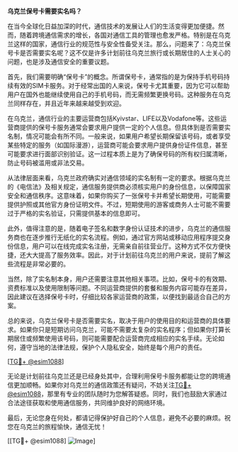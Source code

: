 **乌克兰保号卡需要实名吗？**

在当今全球化日益加深的时代，通信技术的发展让人们的生活变得更加便捷。然而，随着跨境通信需求的增长，各国对通信工具的管理也愈发严格。特别是在乌克兰这样的国家，通信行业的规范性与安全性备受关注。那么，问题来了：乌克兰保号卡是否需要实名呢？这不仅是许多计划前往乌克兰旅行或长期居住的人士关心的问题，也是涉及通信安全的重要议题。

首先，我们需要明确“保号卡”的概念。所谓保号卡，通常指的是为保持手机号码持续有效的SIM卡服务。对于经常出国的人来说，保号卡尤其重要，因为它可以帮助用户在国外也能继续使用自己的手机号码，而无需频繁更换号码。这种服务在乌克兰同样存在，并且近年来越来越受到欢迎。

在乌克兰，通信行业的主要运营商包括Kyivstar、LIFE以及Vodafone等。这些运营商提供的保号卡服务通常会要求用户提供一定的个人信息。但具体到是否需要实名制，情况可能会有所不同。一般来说，如果用户希望长期保留该号码，或者享受某些特定的服务（如国际漫游），运营商可能会要求用户提供身份证件信息，甚至可能要求进行面部识别验证。这一过程本质上是为了确保号码的所有权归属清晰，防止号码被滥用或非法交易。

从法律层面来看，乌克兰政府确实对通信领域的实名制有一定的要求。根据乌克兰的《电信法》及相关规定，通信服务提供商必须核实用户的身份信息，以保障国家安全和通信秩序。这意味着，如果你购买了一张保号卡并希望长期使用，可能需要提供护照或其他官方身份证明文件。不过，短期使用的游客或商务人士可能不需要过于严格的实名验证，只需提供基本的信息即可。

此外，值得注意的是，随着电子签名和数字身份认证技术的进步，乌克兰的通信服务商也在逐步推行无纸化的实名流程。例如，通过官方网站或移动应用程序提交身份信息，用户可以在线完成实名注册，无需亲自前往营业厅。这种方式不仅方便快捷，还大大提高了服务效率。因此，对于计划前往乌克兰的用户来说，提前了解这些流程是非常必要的。

当然，除了实名制本身，用户还需要注意其他相关事项。比如，保号卡的有效期、资费标准以及使用限制等问题。不同运营商提供的套餐和服务内容可能存在差异，因此建议在选择保号卡时，仔细比较各家运营商的政策，以便找到最适合自己的方案。

总的来说，乌克兰保号卡是否需要实名，取决于用户的使用目的和运营商的具体要求。如果你只是短期访问乌克兰，可能不需要太复杂的实名程序；但如果你打算长期居住或频繁使用该号码，则可能需要配合运营商完成相应的实名手续。无论如何，遵守当地的法律法规，保护个人隐私安全，始终是每个用户的责任。

[[TG💪+ @esim1088](https://t.me/s/esim1088)]

无论是计划前往乌克兰还是已经身处其中，合理利用保号卡服务都能让您的跨境通信更加顺畅。如果你对乌克兰的通信政策还有疑问，不妨关注[TG💪+ @esim1088](https://t.me/s/esim1088)，那里有专业的团队随时为您解答疑惑。同时，我们也鼓励大家通过合法途径获取和使用通信服务，共同维护良好的网络环境。

最后，无论您身在何处，都请记得保护好自己的个人信息，避免不必要的麻烦。祝您在乌克兰的旅程愉快，通信无忧！

[[TG💪+ @esim1088] ![Image](https://i.postimg.cc/4NQfJmqS/Snipaste-2025-05-13-00-14-12.png)]